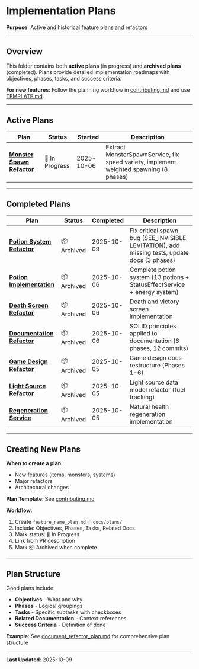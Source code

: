 # Implementation Plans

**Purpose**: Active and historical feature plans and refactors

---

## Overview

This folder contains both **active plans** (in progress) and **archived plans** (completed). Plans provide detailed implementation roadmaps with objectives, phases, tasks, and success criteria.

**For new features**: Follow the planning workflow in [contributing.md](../contributing.md) and use [TEMPLATE.md](./TEMPLATE.md).

---

## Active Plans

| Plan | Status | Started | Description |
|------|--------|---------|-------------|
| **[Monster Spawn Refactor](./monster_spawn_refactor_plan.md)** | 🚧 In Progress | 2025-10-06 | Extract MonsterSpawnService, fix speed variety, implement weighted spawning (8 phases) |

---

## Completed Plans

| Plan | Status | Completed | Description |
|------|--------|-----------|-------------|
| **[Potion System Refactor](./potion_refactor.md)** | 📦 Archived | 2025-10-09 | Fix critical spawn bug (SEE_INVISIBLE, LEVITATION), add missing tests, update docs (3 phases) |
| **[Potion Implementation](./potion_implementation_plan.md)** | 📦 Archived | 2025-10-06 | Complete potion system (13 potions + StatusEffectService + energy system) |
| **[Death Screen Refactor](./death_screen_refactor.md)** | 📦 Archived | 2025-10-06 | Death and victory screen implementation |
| **[Documentation Refactor](./document_refactor_plan.md)** | 📦 Archived | 2025-10-06 | SOLID principles applied to documentation (6 phases, 12 commits) |
| **[Game Design Refactor](./game_design_document_refactor_plan.md)** | 📦 Archived | 2025-10-05 | Game design docs restructure (Phases 1-6) |
| **[Light Source Refactor](./light_source_plan.md)** | 📦 Archived | 2025-10-05 | Light source data model refactor (fuel tracking) |
| **[Regeneration Service](./regeneration_plan.md)** | 📦 Archived | 2025-10-05 | Natural health regeneration implementation |

---

## Creating New Plans

**When to create a plan**:
- New features (items, monsters, systems)
- Major refactors
- Architectural changes

**Plan Template**: See [contributing.md](../contributing.md#2-create-plan-for-features)

**Workflow**:
1. Create `feature_name_plan.md` in `docs/plans/`
2. Include: Objectives, Phases, Tasks, Related Docs
3. Mark status: 🚧 In Progress
4. Link from PR description
5. Mark 📦 Archived when complete

---

## Plan Structure

Good plans include:
- **Objectives** - What and why
- **Phases** - Logical groupings
- **Tasks** - Specific subtasks with checkboxes
- **Related Documentation** - Context references
- **Success Criteria** - Definition of done

**Example**: See [document_refactor_plan.md](./document_refactor_plan.md) for comprehensive plan structure

---

**Last Updated**: 2025-10-09
